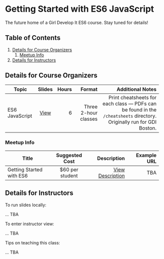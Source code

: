 # Getting Started with ES6 JavaScript

The future home of a Girl Develop It ES6 course. Stay tuned for details!

## Table of Contents
1. [Details for Course Organizers](#details-for-course-organizers)
    1. [Meetup Info](#meetup-info)
2. [Details for Instructors](#details-for-instructors)

## Details for Course Organizers

| Topic | Slides | Hours | Format | Additional Notes |
| ----- |:-----:| -----:| -----:| -----:|
| ES6 JavaScript | [View](http://anything.codes/gdi-es6-javascript) | 6 | Three 2-hour classes | Print cheatsheets for each class — PDFs can be found in the `/cheatsheets` directory. Originally run for GDI Boston. |

### Meetup Info

| Title | Suggested Cost | Description | Example URL |
| ----- |:-----:| -----:| -----:|
| Getting Started with ES6 | $60 per student | [View Description](documentation/meetup-description.md) | TBA |

## Details for Instructors

To run slides locally:

... TBA

To enter instructor view:

... TBA

Tips on teaching this class:

... TBA